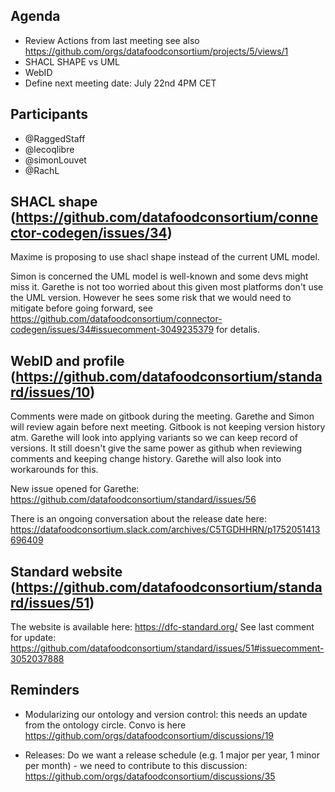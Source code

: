 ## Agenda

- Review Actions from last meeting see also https://github.com/orgs/datafoodconsortium/projects/5/views/1
- SHACL SHAPE vs UML
- WebID
- Define next meeting date: July 22nd 4PM CET

## Participants

- @RaggedStaff
- @lecoqlibre
- @simonLouvet
- @RachL

## SHACL shape (https://github.com/datafoodconsortium/connector-codegen/issues/34)

Maxime is proposing to use shacl shape instead of the current UML model.

Simon is concerned the UML model is well-known and some devs might miss it. Garethe is not too worried about this given most platforms don't use the UML version. However he sees some risk that we would need to mitigate before going forward, see https://github.com/datafoodconsortium/connector-codegen/issues/34#issuecomment-3049235379 for detalis.

## WebID and profile (https://github.com/datafoodconsortium/standard/issues/10)

Comments were made on gitbook during the meeting. Garethe and Simon will review again before next meeting. Gitbook is not keeping version history atm. Garethe will look into applying variants so we can keep record of versions. It still doesn't give the same power as github when reviewing comments and keeping change history. Garethe will also look into workarounds for this.

New issue opened for Garethe: https://github.com/datafoodconsortium/standard/issues/56

There is an ongoing conversation about the release date here: https://datafoodconsortium.slack.com/archives/C5TGDHHRN/p1752051413696409

## Standard website (https://github.com/datafoodconsortium/standard/issues/51)

The website is available here: https://dfc-standard.org/ See last comment for update: https://github.com/datafoodconsortium/standard/issues/51#issuecomment-3052037888

## Reminders

- Modularizing our ontology and version control: this needs an update from the ontology circle. Convo is here https://github.com/orgs/datafoodconsortium/discussions/19

- Releases: Do we want a release schedule (e.g. 1 major per year, 1 minor per month) - we need to contribute to this discussion: https://github.com/orgs/datafoodconsortium/discussions/35
